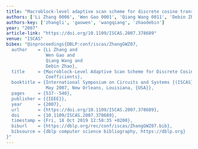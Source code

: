 ```yaml
---
title: "Macroblock-level adaptive scan scheme for discrete cosine transform coefficients"
authors: ['Li Zhang 0006', 'Wen Gao 0001', 'Qiang Wang 0011', 'Debin Zhao']
authors-key: ['zhangli', 'gaowen', 'wangqiang', 'zhaodebin']
year: "2007"
article-link: "https://doi.org/10.1109/ISCAS.2007.378689"
venue: "ISCAS"
bibex: "@inproceedings{DBLP:conf/iscas/ZhangGWZ07,
  author    = {Li Zhang and
               Wen Gao and
               Qiang Wang and
               Debin Zhao},
  title     = {Macroblock-Level Adaptive Scan Scheme for Discrete Cosine Transform
               Coefficients},
  booktitle = {International Symposium on Circuits and Systems {(ISCAS} 2007), 27-20
               May 2007, New Orleans, Louisiana, {USA}},
  pages     = {537--540},
  publisher = {{IEEE}},
  year      = {2007},
  url       = {https://doi.org/10.1109/ISCAS.2007.378689},
  doi       = {10.1109/ISCAS.2007.378689},
  timestamp = {Fri, 18 Oct 2019 12:58:35 +0200},
  biburl    = {https://dblp.org/rec/conf/iscas/ZhangGWZ07.bib},
  bibsource = {dblp computer science bibliography, https://dblp.org}
}"
---
```

